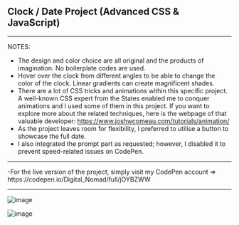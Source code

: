 ## Clock / Date Project (Advanced CSS & JavaScript)

<hr>

NOTES:
- The design and color choice are all original and the products of imagination. No boilerplate codes are used. 
- Hover over the clock from different angles to be able to change the color of the clock. Linear gradients can create magnificent shades.
- There are a lot of CSS tricks and animations within this specific project. A well-known CSS expert from the States enabled me to conquer animations and I used some of them in this project. If you want to explore more about the related techniques, here is the webpage of that valuable developer: https://www.joshwcomeau.com/tutorials/animation/
- As the project leaves room for flexibility, I preferred to utilise a button to showcase the full date.
- I also integrated the prompt part as requested; however, I disabled it to prevent speed-related issues on CodePen.

<hr>
-For the live version of the project, simply visit my CodePen account => https://codepen.io/Digital_Nomad/full/jOYBZWW

<hr>

![image](https://user-images.githubusercontent.com/90147636/184929419-8c75dae5-1356-412f-9401-6b1dbf0f3799.png)

![image](https://user-images.githubusercontent.com/90147636/184929700-728b2161-46e5-46f6-87c0-5f8eafb2af03.png)

